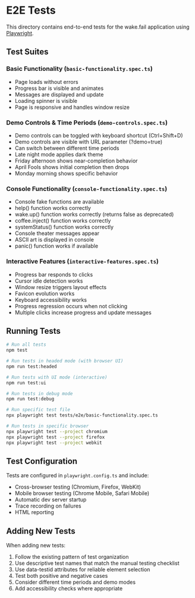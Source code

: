 # E2E Tests

This directory contains end-to-end tests for the wake.fail application using [Playwright](https://playwright.dev).

## Test Suites

### Basic Functionality (`basic-functionality.spec.ts`)

- Page loads without errors
- Progress bar is visible and animates
- Messages are displayed and update
- Loading spinner is visible
- Page is responsive and handles window resize

### Demo Controls & Time Periods (`demo-controls.spec.ts`)

- Demo controls can be toggled with keyboard shortcut (Ctrl+Shift+D)
- Demo controls are visible with URL parameter (?demo=true)
- Can switch between different time periods
- Late night mode applies dark theme
- Friday afternoon shows near-completion behavior
- April Fools shows initial completion then drops
- Monday morning shows specific behavior

### Console Functionality (`console-functionality.spec.ts`)

- Console fake functions are available
- help() function works correctly
- wake.up() function works correctly (returns false as deprecated)
- coffee.inject() function works correctly
- systemStatus() function works correctly
- Console theater messages appear
- ASCII art is displayed in console
- panic() function works if available

### Interactive Features (`interactive-features.spec.ts`)

- Progress bar responds to clicks
- Cursor idle detection works
- Window resize triggers layout effects
- Favicon evolution works
- Keyboard accessibility works
- Progress regression occurs when not clicking
- Multiple clicks increase progress and update messages

## Running Tests

```bash
# Run all tests
npm test

# Run tests in headed mode (with browser UI)
npm run test:headed

# Run tests with UI mode (interactive)
npm run test:ui

# Run tests in debug mode
npm run test:debug

# Run specific test file
npx playwright test tests/e2e/basic-functionality.spec.ts

# Run tests in specific browser
npx playwright test --project chromium
npx playwright test --project firefox
npx playwright test --project webkit
```

## Test Configuration

Tests are configured in `playwright.config.ts` and include:

- Cross-browser testing (Chromium, Firefox, WebKit)
- Mobile browser testing (Chrome Mobile, Safari Mobile)
- Automatic dev server startup
- Trace recording on failures
- HTML reporting

## Adding New Tests

When adding new tests:

1. Follow the existing pattern of test organization
2. Use descriptive test names that match the manual testing checklist
3. Use data-testid attributes for reliable element selection
4. Test both positive and negative cases
5. Consider different time periods and demo modes
6. Add accessibility checks where appropriate
